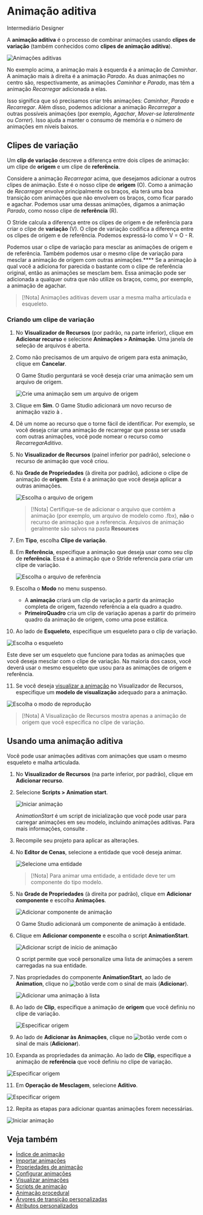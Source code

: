 # Animação aditiva

<span class="badge text-bg-primary">Intermediário</span>
<span class="badge text-bg-success">Designer</span>

A **animação aditiva** é o processo de combinar animações usando **clipes de variação** (também conhecidos como **clipes de animação aditiva**).

![Animações aditivas](media/animations-additive-sample.gif)

No exemplo acima, a animação mais à esquerda é a animação de *Caminhar*. A animação mais à direita é a animação *Parado*. As duas animações no centro são, respectivamente, as animações *Caminhar* e *Parado*, mas têm a animação *Recarregar* adicionada a elas.

Isso significa que só precisamos criar três animações: *Caminhar*, *Parado* e *Recarregar*. Além disso, podemos adicionar a animação *Recarregar* a outras possíveis animações (por exemplo, *Agachar*, *Mover-se lateralmente* ou *Correr*). Isso ajuda a manter o consumo de memória e o número de animações em níveis baixos.

## Clipes de variação

Um **clip de variação** descreve a diferença entre dois clipes de animação: um clipe de **origem** e um clipe de **referência**.

Considere a animação *Recarregar* acima, que desejamos adicionar a outros clipes de animação. Este é o nosso clipe de **origem** (O). Como a animação de *Recarregar* envolve principalmente os braços, ela terá uma boa transição com animações que não envolvem os braços, como ficar parado e agachar. Podemos usar uma dessas animações, digamos a animação *Parado*, como nosso clipe de **referência** (R).

O Stride calcula a diferença entre os clipes de origem e de referência para criar o clipe de **variação** (V). O clipe de variação codifica a diferença entre os clipes de origem e de referência. Podemos expressá-lo como V = O - R.

Podemos usar o clipe de variação para mesclar as animações de origem e de referência. Também podemos usar o mesmo clipe de variação para mesclar a animação de origem com outras animações.**** Se a animação à qual você a adiciona for parecida o bastante com o clipe de referência original, então as animações se mesclam bem. Essa animação pode ser adicionada a qualquer outra que não utilize os braços, como, por exemplo, a animação de agachar.

> [!Nota]
> Animações aditivas devem usar a mesma malha articulada e esqueleto.

### Criando um clipe de variação

1. No **Visualizador de Recursos** (por padrão, na parte inferior), clique em **Adicionar recurso** e selecione **Animações > Animação**. Uma janela de seleção de arquivos é aberta.

2. Como não precisamos de um arquivo de origem para esta animação, clique em **Cancelar**.

   O Game Studio perguntará se você deseja criar uma animação sem um arquivo de origem.

   ![Crie uma animação sem um arquivo de origem](media/create-animation-without-source-file.png)

3. Clique em **Sim**. O Game Studio adicionará um novo recurso de animação vazio à .

4. Dê um nome ao recurso que o torne fácil de identificar. Por exemplo, se você deseja criar uma animação de recarregar que possa ser usada com outras animações, você pode nomear o recurso como *RecarregarAditivo*.

5. No **Visualizador de Recursos** (painel inferior por padrão), selecione o recurso de animação que você criou.

6. Na **Grade de Propriedades** (à direita por padrão), adicione o clipe de animação de **origem**. Esta é a animação que você deseja aplicar a outras animações.

   ![Escolha o arquivo de origem](media/animations-additive-animations-1.png)

   > [!Nota]
   > Certifique-se de adicionar o arquivo que contém a animação (por exemplo, um arquivo de modelo como .fbx), **não** o recurso de animação que a referencia. Arquivos de animação geralmente são salvos na pasta **Resources**

7. Em **Tipo**, escolha **Clipe de variação**.

8. Em **Referência**, especifique a animação que deseja usar como seu clip de **referência**. Essa é a animação que o Stride referencia para criar um clipe de variação.

   ![Escolha o arquivo de referência](media/animations-additive-animations-2.png)

9. Escolha o **Modo** no menu suspenso.

   * A **animação** criará um clip de variação a partir da animação completa de origem, fazendo referência a ela quadro a quadro.
   * **PrimeiroQuadro** cria um clip de variação apenas a partir do primeiro quadro da animação de origem, como uma pose estática.

10. Ao lado de **Esqueleto**, especifique um esqueleto para o clip de variação.

   ![Escolha o esqueleto](media/animations-additive-animations-3.png)

   Este deve ser um esqueleto que funcione para todas as animações que você deseja mesclar com o clipe de variação. Na maioria dos casos, você deverá usar o mesmo esqueleto que usou para as animações de origem e referência.

11. Se você deseja [visualizar a animação](preview-animations.md) no Visualizador de Recursos,
   especifique um **modelo de visualização** adequado para a animação.

   ![Escolha o modo de reprodução](media/animations-additive-animations-4.png)

   > [!Nota]
   > A Visualização de Recursos mostra apenas a animação de origem que você especifica no clipe de variação.

## Usando uma animação aditiva

Você pode usar animações aditivas com animações que usam o mesmo esqueleto e malha articulada.

1. No **Visualizador de Recursos** (na parte inferior, por padrão), clique em **Adicionar recurso**.

2. Selecione **Scripts > Animation start**.

   ![Iniciar animação](media/animations-additive-animations-animation-start.png)

   *AnimationStart* é um script de inicialização que você pode usar para carregar animações em seu modelo, incluindo animações aditivas. Para mais informações, consulte [](animation-scripts.md).

3. Recompile seu projeto para aplicar as alterações.

4. No **Editor de Cenas**, selecione a entidade que você deseja animar.

   ![Selecione uma entidade](media/animations-use-3d-animations-select-entity.png)

   > [!Nota]
   > Para animar uma entidade, a entidade deve ter um componente do tipo modelo.

5. Na **Grade de Propriedades** (à direita por padrão), clique em **Adicionar componente** e escolha **Animações**.

   ![Adicionar componente de animação](media/animations-use-3d-animations-add-animation-component.png)

   O Game Studio adicionará um componente de animação à entidade.

6. Clique em **Adicionar componente** e escolha o script **AnimationStart**.

   ![Adicionar script de início de animação](media/add-animation-start-script.png)

   O script permite que você personalize uma lista de animações a serem carregadas na sua entidade.

7. Nas propriedades do componente **AnimationStart**, ao lado de **Animation**, clique no ![botão verde](~/manual/game-studio/media/green-plus-icon.png) com o sinal de mais (**Adicionar**).

   ![Adicionar uma animação à lista](media/add-animation-to-list.png)

8. Ao lado de **Clip**, especifique a animação de **origem** que você definiu no clipe de variação.

   ![Especificar origem](media/specify-clip-1.png)

9. Ao lado de **Adicionar às Animações**, clique no ![botão verde](~/manual/game-studio/media/green-plus-icon.png) com o sinal de mais (**Adicionar**).

10. Expanda as propriedades da animação. Ao lado de **Clip**, especifique a animação de **referência** que você definiu no clipe de variação.

   ![Especificar origem](media/specify-clip-2.png)

11. Em **Operação de Mesclagem**, selecione **Aditivo**.

   ![Especificar origem](media/type-additive.png)

12. Repita as etapas para adicionar quantas animações forem necessárias.

   ![Iniciar animação](media/animations-additive-animations-start2.png)

## Veja também

* [Índice de animação](index.md)
* [Importar animações](import-animations.md)
* [Propriedades de animação](animation-properties.md)
* [Configurar animações](set-up-animations.md)
* [Visualizar animações](preview-animations.md)
* [Scripts de animação](animation-scripts.md)
* [Animação procedural](procedural-animation.md)
* [Árvores de transição personalizadas](custom-blend-trees.md)
* [Atributos personalizados](custom-attributes.md)